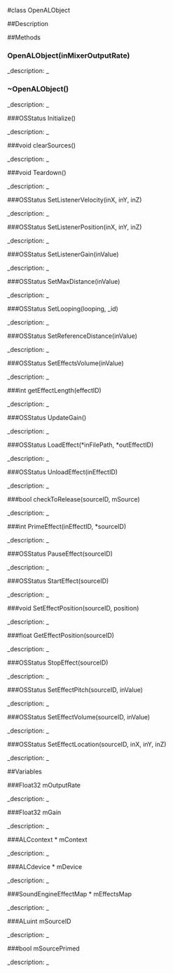 #class OpenALObject


##Description












##Methods



### OpenALObject(inMixerOutputRate)

<!--
_syntax: OpenALObject(inMixerOutputRate)_
_name: OpenALObject_
_returns: _
_returns_description: _
_parameters: Float32 inMixerOutputRate_
_access: public_
_version_started: 007_
_version_deprecated: _
_summary: _
_constant: False_
_static: no_
_visible: True_
_advanced: False_
-->

_description: _














<!----------------------------------------------------------------------------->

### ~OpenALObject()

<!--
_syntax: ~OpenALObject()_
_name: ~OpenALObject_
_returns: _
_returns_description: _
_parameters: _
_access: public_
_version_started: 007_
_version_deprecated: _
_summary: _
_constant: False_
_static: no_
_visible: True_
_advanced: False_
-->

_description: _














<!----------------------------------------------------------------------------->

###OSStatus Initialize()

<!--
_syntax: Initialize()_
_name: Initialize_
_returns: OSStatus_
_returns_description: _
_parameters: _
_access: public_
_version_started: 007_
_version_deprecated: _
_summary: _
_constant: False_
_static: no_
_visible: True_
_advanced: False_
-->

_description: _














<!----------------------------------------------------------------------------->

###void clearSources()

<!--
_syntax: clearSources()_
_name: clearSources_
_returns: void_
_returns_description: _
_parameters: _
_access: public_
_version_started: 007_
_version_deprecated: _
_summary: _
_constant: False_
_static: no_
_visible: True_
_advanced: False_
-->

_description: _














<!----------------------------------------------------------------------------->

###void Teardown()

<!--
_syntax: Teardown()_
_name: Teardown_
_returns: void_
_returns_description: _
_parameters: _
_access: public_
_version_started: 007_
_version_deprecated: _
_summary: _
_constant: False_
_static: no_
_visible: True_
_advanced: False_
-->

_description: _














<!----------------------------------------------------------------------------->

###OSStatus SetListenerVelocity(inX, inY, inZ)

<!--
_syntax: SetListenerVelocity(inX, inY, inZ)_
_name: SetListenerVelocity_
_returns: OSStatus_
_returns_description: _
_parameters: Float32 inX, Float32 inY, Float32 inZ_
_access: public_
_version_started: 007_
_version_deprecated: _
_summary: _
_constant: False_
_static: no_
_visible: True_
_advanced: False_
-->

_description: _














<!----------------------------------------------------------------------------->

###OSStatus SetListenerPosition(inX, inY, inZ)

<!--
_syntax: SetListenerPosition(inX, inY, inZ)_
_name: SetListenerPosition_
_returns: OSStatus_
_returns_description: _
_parameters: Float32 inX, Float32 inY, Float32 inZ_
_access: public_
_version_started: 007_
_version_deprecated: _
_summary: _
_constant: False_
_static: no_
_visible: True_
_advanced: False_
-->

_description: _














<!----------------------------------------------------------------------------->

###OSStatus SetListenerGain(inValue)

<!--
_syntax: SetListenerGain(inValue)_
_name: SetListenerGain_
_returns: OSStatus_
_returns_description: _
_parameters: Float32 inValue_
_access: public_
_version_started: 007_
_version_deprecated: _
_summary: _
_constant: False_
_static: no_
_visible: True_
_advanced: False_
-->

_description: _














<!----------------------------------------------------------------------------->

###OSStatus SetMaxDistance(inValue)

<!--
_syntax: SetMaxDistance(inValue)_
_name: SetMaxDistance_
_returns: OSStatus_
_returns_description: _
_parameters: Float32 inValue_
_access: public_
_version_started: 007_
_version_deprecated: _
_summary: _
_constant: False_
_static: no_
_visible: True_
_advanced: False_
-->

_description: _














<!----------------------------------------------------------------------------->

###OSStatus SetLooping(looping, _id)

<!--
_syntax: SetLooping(looping, _id)_
_name: SetLooping_
_returns: OSStatus_
_returns_description: _
_parameters: bool looping, ALint _id_
_access: public_
_version_started: 007_
_version_deprecated: _
_summary: _
_constant: False_
_static: no_
_visible: True_
_advanced: False_
-->

_description: _














<!----------------------------------------------------------------------------->

###OSStatus SetReferenceDistance(inValue)

<!--
_syntax: SetReferenceDistance(inValue)_
_name: SetReferenceDistance_
_returns: OSStatus_
_returns_description: _
_parameters: Float32 inValue_
_access: public_
_version_started: 007_
_version_deprecated: _
_summary: _
_constant: False_
_static: no_
_visible: True_
_advanced: False_
-->

_description: _














<!----------------------------------------------------------------------------->

###OSStatus SetEffectsVolume(inValue)

<!--
_syntax: SetEffectsVolume(inValue)_
_name: SetEffectsVolume_
_returns: OSStatus_
_returns_description: _
_parameters: Float32 inValue_
_access: public_
_version_started: 007_
_version_deprecated: _
_summary: _
_constant: False_
_static: no_
_visible: True_
_advanced: False_
-->

_description: _














<!----------------------------------------------------------------------------->

###int getEffectLength(effectID)

<!--
_syntax: getEffectLength(effectID)_
_name: getEffectLength_
_returns: int_
_returns_description: _
_parameters: UInt32 effectID_
_access: public_
_version_started: 007_
_version_deprecated: _
_summary: _
_constant: False_
_static: no_
_visible: True_
_advanced: False_
-->

_description: _














<!----------------------------------------------------------------------------->

###OSStatus UpdateGain()

<!--
_syntax: UpdateGain()_
_name: UpdateGain_
_returns: OSStatus_
_returns_description: _
_parameters: _
_access: public_
_version_started: 007_
_version_deprecated: _
_summary: _
_constant: False_
_static: no_
_visible: True_
_advanced: False_
-->

_description: _














<!----------------------------------------------------------------------------->

###OSStatus LoadEffect(*inFilePath, *outEffectID)

<!--
_syntax: LoadEffect(*inFilePath, *outEffectID)_
_name: LoadEffect_
_returns: OSStatus_
_returns_description: _
_parameters: const char *inFilePath, UInt32 *outEffectID_
_access: public_
_version_started: 007_
_version_deprecated: _
_summary: _
_constant: False_
_static: no_
_visible: True_
_advanced: False_
-->

_description: _














<!----------------------------------------------------------------------------->

###OSStatus UnloadEffect(inEffectID)

<!--
_syntax: UnloadEffect(inEffectID)_
_name: UnloadEffect_
_returns: OSStatus_
_returns_description: _
_parameters: UInt32 inEffectID_
_access: public_
_version_started: 007_
_version_deprecated: _
_summary: _
_constant: False_
_static: no_
_visible: True_
_advanced: False_
-->

_description: _














<!----------------------------------------------------------------------------->

###bool checkToRelease(sourceID, mSource)

<!--
_syntax: checkToRelease(sourceID, mSource)_
_name: checkToRelease_
_returns: bool_
_returns_description: _
_parameters: ALuint sourceID, int mSource_
_access: public_
_version_started: 007_
_version_deprecated: _
_summary: _
_constant: False_
_static: no_
_visible: True_
_advanced: False_
-->

_description: _














<!----------------------------------------------------------------------------->

###int PrimeEffect(inEffectID, *sourceID)

<!--
_syntax: PrimeEffect(inEffectID, *sourceID)_
_name: PrimeEffect_
_returns: int_
_returns_description: _
_parameters: UInt32 inEffectID, ALuint *sourceID_
_access: public_
_version_started: 007_
_version_deprecated: _
_summary: _
_constant: False_
_static: no_
_visible: True_
_advanced: False_
-->

_description: _














<!----------------------------------------------------------------------------->

###OSStatus PauseEffect(sourceID)

<!--
_syntax: PauseEffect(sourceID)_
_name: PauseEffect_
_returns: OSStatus_
_returns_description: _
_parameters: ALuint sourceID_
_access: public_
_version_started: 007_
_version_deprecated: _
_summary: _
_constant: False_
_static: no_
_visible: True_
_advanced: False_
-->

_description: _














<!----------------------------------------------------------------------------->

###OSStatus StartEffect(sourceID)

<!--
_syntax: StartEffect(sourceID)_
_name: StartEffect_
_returns: OSStatus_
_returns_description: _
_parameters: ALuint sourceID_
_access: public_
_version_started: 007_
_version_deprecated: _
_summary: _
_constant: False_
_static: no_
_visible: True_
_advanced: False_
-->

_description: _














<!----------------------------------------------------------------------------->

###void SetEffectPosition(sourceID, position)

<!--
_syntax: SetEffectPosition(sourceID, position)_
_name: SetEffectPosition_
_returns: void_
_returns_description: _
_parameters: ALuint sourceID, float position_
_access: public_
_version_started: 007_
_version_deprecated: _
_summary: _
_constant: False_
_static: no_
_visible: True_
_advanced: False_
-->

_description: _














<!----------------------------------------------------------------------------->

###float GetEffectPosition(sourceID)

<!--
_syntax: GetEffectPosition(sourceID)_
_name: GetEffectPosition_
_returns: float_
_returns_description: _
_parameters: ALuint sourceID_
_access: public_
_version_started: 007_
_version_deprecated: _
_summary: _
_constant: False_
_static: no_
_visible: True_
_advanced: False_
-->

_description: _














<!----------------------------------------------------------------------------->

###OSStatus StopEffect(sourceID)

<!--
_syntax: StopEffect(sourceID)_
_name: StopEffect_
_returns: OSStatus_
_returns_description: _
_parameters: ALuint sourceID_
_access: public_
_version_started: 007_
_version_deprecated: _
_summary: _
_constant: False_
_static: no_
_visible: True_
_advanced: False_
-->

_description: _














<!----------------------------------------------------------------------------->

###OSStatus SetEffectPitch(sourceID, inValue)

<!--
_syntax: SetEffectPitch(sourceID, inValue)_
_name: SetEffectPitch_
_returns: OSStatus_
_returns_description: _
_parameters: ALuint sourceID, Float32 inValue_
_access: public_
_version_started: 007_
_version_deprecated: _
_summary: _
_constant: False_
_static: no_
_visible: True_
_advanced: False_
-->

_description: _














<!----------------------------------------------------------------------------->

###OSStatus SetEffectVolume(sourceID, inValue)

<!--
_syntax: SetEffectVolume(sourceID, inValue)_
_name: SetEffectVolume_
_returns: OSStatus_
_returns_description: _
_parameters: ALuint sourceID, Float32 inValue_
_access: public_
_version_started: 007_
_version_deprecated: _
_summary: _
_constant: False_
_static: no_
_visible: True_
_advanced: False_
-->

_description: _














<!----------------------------------------------------------------------------->

###OSStatus SetEffectLocation(sourceID, inX, inY, inZ)

<!--
_syntax: SetEffectLocation(sourceID, inX, inY, inZ)_
_name: SetEffectLocation_
_returns: OSStatus_
_returns_description: _
_parameters: ALuint sourceID, Float32 inX, Float32 inY, Float32 inZ_
_access: public_
_version_started: 007_
_version_deprecated: _
_summary: _
_constant: False_
_static: no_
_visible: True_
_advanced: False_
-->

_description: _














<!----------------------------------------------------------------------------->

##Variables



###Float32 mOutputRate

<!--
_name: mOutputRate_
_type: Float32_
_access: private_
_version_started: 007_
_version_deprecated: _
_summary: _
_visible: True_
_constant: True_
_advanced: False_
-->

_description: _














<!----------------------------------------------------------------------------->

###Float32 mGain

<!--
_name: mGain_
_type: Float32_
_access: private_
_version_started: 007_
_version_deprecated: _
_summary: _
_visible: True_
_constant: True_
_advanced: False_
-->

_description: _














<!----------------------------------------------------------------------------->

###ALCcontext * mContext

<!--
_name: mContext_
_type: ALCcontext *_
_access: private_
_version_started: 007_
_version_deprecated: _
_summary: _
_visible: True_
_constant: True_
_advanced: False_
-->

_description: _














<!----------------------------------------------------------------------------->

###ALCdevice * mDevice

<!--
_name: mDevice_
_type: ALCdevice *_
_access: private_
_version_started: 007_
_version_deprecated: _
_summary: _
_visible: True_
_constant: True_
_advanced: False_
-->

_description: _














<!----------------------------------------------------------------------------->

###SoundEngineEffectMap * mEffectsMap

<!--
_name: mEffectsMap_
_type: SoundEngineEffectMap *_
_access: private_
_version_started: 007_
_version_deprecated: _
_summary: _
_visible: True_
_constant: True_
_advanced: False_
-->

_description: _














<!----------------------------------------------------------------------------->

###ALuint mSourceID

<!--
_name: mSourceID_
_type: ALuint_
_access: private_
_version_started: 007_
_version_deprecated: _
_summary: _
_visible: True_
_constant: True_
_advanced: False_
-->

_description: _














<!----------------------------------------------------------------------------->

###bool mSourcePrimed

<!--
_name: mSourcePrimed_
_type: bool_
_access: private_
_version_started: 007_
_version_deprecated: _
_summary: _
_visible: True_
_constant: True_
_advanced: False_
-->

_description: _














<!----------------------------------------------------------------------------->

